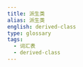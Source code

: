 ```yaml
---
title: 派生类
alias: 派生类
english: derived-class
type: glossary
tags:
  - 词汇表
  - derived-class
---
```

